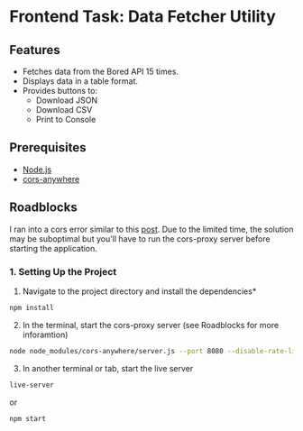 # Frontend Task: Data Fetcher Utility

## Features

- Fetches data from the Bored API 15 times.
- Displays data in a table format.
- Provides buttons to:
  - Download JSON
  - Download CSV
  - Print to Console

## Prerequisites

- [Node.js](https://nodejs.org/)
- [cors-anywhere](https://github.com/Rob--W/cors-anywhere/)

## Roadblocks

I ran into a cors error similar to this [post](https://stackoverflow.com/questions/43871637/no-access-control-allow-origin-header-is-present-on-the-requested-resource-whe). Due to the limited time, the solution may be suboptimal but you'll have to run the cors-proxy server before starting the application.

### 1. Setting Up the Project

1. Navigate to the project directory and install the dependencies\*

```sh
npm install
```

2. In the terminal, start the cors-proxy server (see Roadblocks for more inforamtion)

```sh
node node_modules/cors-anywhere/server.js --port 8080 --disable-rate-limits"
```

3. In another terminal or tab, start the live server

```sh
live-server
```

or

```sh
npm start
```
